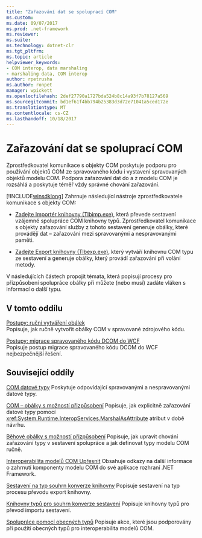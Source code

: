 ```yaml
---
title: "Zařazování dat se spoluprací COM"
ms.custom: 
ms.date: 09/07/2017
ms.prod: .net-framework
ms.reviewer: 
ms.suite: 
ms.technology: dotnet-clr
ms.tgt_pltfrm: 
ms.topic: article
helpviewer_keywords:
- COM interop, data marshaling
- marshaling data, COM interop
author: rpetrusha
ms.author: ronpet
manager: wpickett
ms.openlocfilehash: 2def27790a1727bda524b8c14a93f7b78127a569
ms.sourcegitcommit: bd1ef61f4bb794b25383d3d72e71041a5ced172e
ms.translationtype: MT
ms.contentlocale: cs-CZ
ms.lasthandoff: 10/18/2017
---
```

# <a name="marshaling-data-with-com-interop"></a>Zařazování dat se spoluprací COM
Zprostředkovatel komunikace s objekty COM poskytuje podporu pro používání objektů COM ze spravovaného kódu i vystavení spravovaných objektů modelu COM. Podpora zařazování dat do a z modelu COM je rozsáhlá a poskytuje téměř vždy správné chování zařazování.  
  
 [!INCLUDE[winsdklong](../../../includes/winsdklong-md.md)] Zahrnuje následující nástroje zprostředkovatele komunikace s objekty COM:  
  
-   [Zadejte Importér knihovny (Tlbimp.exe)](../../../docs/framework/tools/tlbimp-exe-type-library-importer.md), která převede sestavení vzájemné spolupráce COM knihovny typů. Zprostředkovatel komunikace s objekty zařazování služby z tohoto sestavení generuje obálky, které provádějí dat – zařazování mezi spravovanými a nespravovanými paměti.  
  
-   [Zadejte Export knihovny (Tlbexp.exe)](../../../docs/framework/tools/tlbexp-exe-type-library-exporter.md), který vytváří knihovnu COM typu ze sestavení a generuje obálky, který provádí zařazování při volání metody.  
  
 V následujících částech propojit témata, která popisují procesy pro přizpůsobení spolupráce obálky při můžete (nebo musí) zadáte vláken s informací o další typu.  
  
## <a name="in-this-section"></a>V tomto oddílu  
[Postupy: ruční vytváření obálek](how-to-create-wrappers-manually.md)   
Popisuje, jak ručně vytvořit obálky COM v spravované zdrojového kódu. 
 
 [Postupy: migrace spravovaného kódu DCOM do WCF](../../../docs/framework/interop/how-to-migrate-managed-code-dcom-to-wcf.md)  
 Popisuje postup migrace spravovaného kódu DCOM do WCF nejbezpečnější řešení.  
  
## <a name="related-sections"></a>Související oddíly  
 [COM datové typy](https://msdn.microsoft.com/en-us/library/sak564ww(v=vs.100).aspx)  
 Poskytuje odpovídající spravovanými a nespravovanými datové typy.  
  
 [COM – obálky s možností přizpůsobení](https://msdn.microsoft.com/en-us/library/3bwc828w(v=vs.100).aspx)  
 Popisuje, jak explicitně zařazování datové typy pomocí <xref:System.Runtime.InteropServices.MarshalAsAttribute> atribut v době návrhu.  
  
 [Běhové obálky s možností přizpůsobení](https://msdn.microsoft.com/en-us/library/e753eftz(v=vs.100).aspx)  
 Popisuje, jak upravit chování zařazování typy v sestavení spolupráce a jak definovat typy modelu COM ručně.  
  
 [Interoperabilita modelů COM Upřesnit](https://msdn.microsoft.com/en-us/library/bd9cdfyx(v=vs.100).aspx)  
 Obsahuje odkazy na další informace o zahrnutí komponenty modelu COM do své aplikace rozhraní .NET Framework.  
  
 [Sestavení na typ souhrn konverze knihovny](https://msdn.microsoft.com/en-us/library/xk1120c3(v=vs.100).aspx)  
 Popisuje sestavení na typ procesu převodu export knihovny.  
  
 [Knihovny typů pro souhrn konverze sestavení](https://msdn.microsoft.com/en-us/library/k83zzh38(v=vs.100).aspx)  
 Popisuje knihovny typů pro převod importu sestavení.  
  
 [Spolupráce pomocí obecných typů](https://msdn.microsoft.com/en-us/library/ms229590(v=vs.100).aspx)  
 Popisuje akce, které jsou podporovány při použití obecných typů pro interoperabilita modelů COM.
